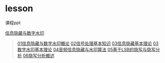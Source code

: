 # lesson
课程ppt


[信息隐藏与数字水印](https://github.com/Tealalal/lesson/tree/main/%E4%BF%A1%E6%81%AF%E9%9A%90%E8%97%8F%E4%B8%8E%E6%95%B0%E5%AD%97%E6%B0%B4%E5%8D%B0)

>[01信息隐藏与数字水印概论](https://github.com/Tealalal/lesson/blob/main/%E4%BF%A1%E6%81%AF%E9%9A%90%E8%97%8F%E4%B8%8E%E6%95%B0%E5%AD%97%E6%B0%B4%E5%8D%B0/01%E4%BF%A1%E6%81%AF%E9%9A%90%E8%97%8F%E4%B8%8E%E6%95%B0%E5%AD%97%E6%B0%B4%E5%8D%B0%E6%A6%82%E8%AE%BA(2).pptx)
>[02信号处理基本知识](https://github.com/Tealalal/lesson/blob/main/%E4%BF%A1%E6%81%AF%E9%9A%90%E8%97%8F%E4%B8%8E%E6%95%B0%E5%AD%97%E6%B0%B4%E5%8D%B0/02%2B%E4%BF%A1%E5%8F%B7%E5%A4%84%E7%90%86%E5%9F%BA%E7%A1%80%E7%9F%A5%E8%AF%86(2).pdf)
>[03信息隐藏基本理论](https://github.com/Tealalal/lesson/blob/main/%E4%BF%A1%E6%81%AF%E9%9A%90%E8%97%8F%E4%B8%8E%E6%95%B0%E5%AD%97%E6%B0%B4%E5%8D%B0/03.1%2B%E4%BF%A1%E6%81%AF%E9%9A%90%E8%97%8F%E5%9F%BA%E6%9C%AC%E7%90%86%E8%AE%BAv2%20(1).pptx)
>[03数字水印基本理论](https://github.com/Tealalal/lesson/blob/main/%E4%BF%A1%E6%81%AF%E9%9A%90%E8%97%8F%E4%B8%8E%E6%95%B0%E5%AD%97%E6%B0%B4%E5%8D%B0/03.2%2B%E6%95%B0%E5%AD%97%E6%B0%B4%E5%8D%B0%E5%9F%BA%E6%9C%AC%E7%90%86%E8%AE%BAv2%20(1).pptx)
>[04音频信息隐藏与水印算法](https://github.com/Tealalal/lesson/blob/main/%E4%BF%A1%E6%81%AF%E9%9A%90%E8%97%8F%E4%B8%8E%E6%95%B0%E5%AD%97%E6%B0%B4%E5%8D%B0/04%E9%9F%B3%E9%A2%91%E4%BF%A1%E6%81%AF%E9%9A%90%E8%97%8F%E4%B8%8E%E6%B0%B4%E5%8D%B0%E7%AE%97%E6%B3%95(2).pdf)
>[05基于LSB的隐写与隐写分析](https://github.com/Tealalal/lesson/blob/main/%E4%BF%A1%E6%81%AF%E9%9A%90%E8%97%8F%E4%B8%8E%E6%95%B0%E5%AD%97%E6%B0%B4%E5%8D%B0/%E5%9F%BA%E4%BA%8ELSB%E7%9A%84%E9%9A%90%E5%86%99%E4%B8%8E%E9%9A%90%E5%86%99%E5%88%86%E6%9E%90v2%20(1).pdf)
>[06隐写分析概述](https://github.com/Tealalal/lesson/blob/main/%E4%BF%A1%E6%81%AF%E9%9A%90%E8%97%8F%E4%B8%8E%E6%95%B0%E5%AD%97%E6%B0%B4%E5%8D%B0/%E9%9A%90%E5%86%99%E5%88%86%E6%9E%90%E6%A6%82%E8%BF%B0%20(1).pdf)
